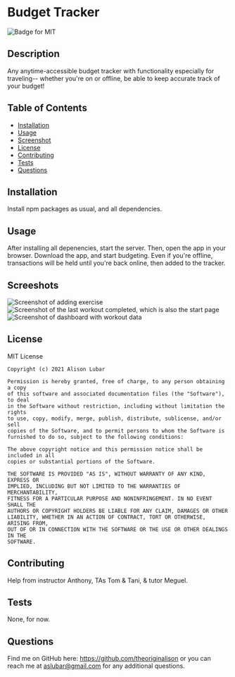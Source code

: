 # Budget Tracker
![Badge for MIT](https://img.shields.io/badge/license-MIT-green)

## Description
Any anytime-accessible budget tracker with functionality especially for traveling-- whether you're on or offline, be able to keep accurate track of your budget!

## Table of Contents
* [Installation](#installation)
* [Usage](#usage)
* [Screenshot](#screenshot)
* [License](#license)
* [Contributing](#contributing)
* [Tests](#tests)
* [Questions](#questions)
  
## Installation
Install npm packages as usual, and all dependencies.

## Usage
After installing all depenencies, start the server. Then, open the app in your browser. Download the app, and start budgeting. Even if you're offline, transactions will be held until you're back online, then added to the tracker.

## Screeshots
![Screenshot of adding exercise](./public/assets/readMeImages/add-exercise.png)
![Screenshot of the last workout completed, which is also the start page](./public/assets/readMeImages/last-workout.png)
![Screenshot of dashboard with workout data](./public/assets/readMeImages/dashboard.png)

## License
MIT License

    Copyright (c) 2021 Alison Lubar
    
    Permission is hereby granted, free of charge, to any person obtaining a copy
    of this software and associated documentation files (the "Software"), to deal
    in the Software without restriction, including without limitation the rights
    to use, copy, modify, merge, publish, distribute, sublicense, and/or sell
    copies of the Software, and to permit persons to whom the Software is
    furnished to do so, subject to the following conditions:
    
    The above copyright notice and this permission notice shall be included in all
    copies or substantial portions of the Software.
    
    THE SOFTWARE IS PROVIDED "AS IS", WITHOUT WARRANTY OF ANY KIND, EXPRESS OR
    IMPLIED, INCLUDING BUT NOT LIMITED TO THE WARRANTIES OF MERCHANTABILITY,
    FITNESS FOR A PARTICULAR PURPOSE AND NONINFRINGEMENT. IN NO EVENT SHALL THE
    AUTHORS OR COPYRIGHT HOLDERS BE LIABLE FOR ANY CLAIM, DAMAGES OR OTHER
    LIABILITY, WHETHER IN AN ACTION OF CONTRACT, TORT OR OTHERWISE, ARISING FROM,
    OUT OF OR IN CONNECTION WITH THE SOFTWARE OR THE USE OR OTHER DEALINGS IN THE
    SOFTWARE.

## Contributing
Help from instructor Anthony, TAs Tom & Tani, & tutor Meguel.

## Tests
None, for now.

## Questions
Find me on GitHub here: https://github.com/theoriginalison
or you can reach me at aslubar@gmail.com for any additional questions.

